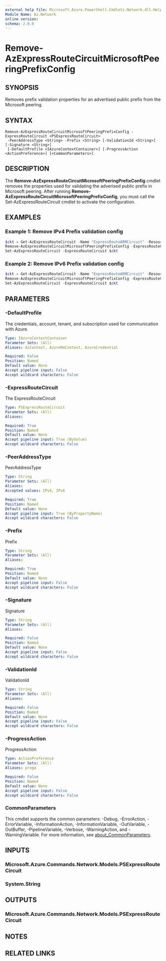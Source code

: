 ```yaml
---
external help file: Microsoft.Azure.PowerShell.Cmdlets.Network.dll-Help.xml
Module Name: Az.Network
online version:
schema: 2.0.0
---
```


# Remove-AzExpressRouteCircuitMicrosoftPeeringPrefixConfig

## SYNOPSIS
Removes prefix validation properties for an advertised public prefix from the Microsoft peering.

## SYNTAX

```
Remove-AzExpressRouteCircuitMicrosoftPeeringPrefixConfig -ExpressRouteCircuit <PSExpressRouteCircuit>
 -PeerAddressType <String> -Prefix <String> [-ValidationId <String>] [-Signature <String>]
 [-DefaultProfile <IAzureContextContainer>] [-ProgressAction <ActionPreference>] [<CommonParameters>]
```

## DESCRIPTION
The **Remove-AzExpressRouteCircuitMicrosoftPeeringPrefixConfig** cmdlet removes the properties used for validating
the adverised public prefix in Microsoft peering. After running **Remove-AzExpressRouteCircuitMicrosoftPeeringPrefixConfig**, 
you must call the Set-AzExpressRouteCircuit cmdlet to activate the configuration.

## EXAMPLES

### Example 1: Remove IPv4 Prefix validation config
```powershell
$ckt = Get-AzExpressRouteCircuit -Name "ExpressRouteARMCircuit" -ResourceGroupName "ExpressRouteResourceGroup" 
Remove-AzExpressRouteCircuitMicrosoftPeeringPrefixConfig -ExpressRouteCircuit $ckt -PeerAddressType IPv4 -Prefix "123.1.0.0/24"
Set-AzExpressRouteCircuit -ExpressRouteCircuit $ckt
```

### Example 2: Remove IPv6 Prefix validation config
```powershell
$ckt = Get-AzExpressRouteCircuit -Name "ExpressRouteARMCircuit" -ResourceGroupName "ExpressRouteResourceGroup" 
Remove-AzExpressRouteCircuitMicrosoftPeeringPrefixConfig -ExpressRouteCircuit $ckt -PeerAddressType IPv6 -Prefix "123:1::0/64"
Set-AzExpressRouteCircuit -ExpressRouteCircuit $ckt
```

## PARAMETERS

### -DefaultProfile
The credentials, account, tenant, and subscription used for communication with Azure.

```yaml
Type: IAzureContextContainer
Parameter Sets: (All)
Aliases: AzContext, AzureRmContext, AzureCredential

Required: False
Position: Named
Default value: None
Accept pipeline input: False
Accept wildcard characters: False
```

### -ExpressRouteCircuit
The ExpressRouteCircuit

```yaml
Type: PSExpressRouteCircuit
Parameter Sets: (All)
Aliases:

Required: True
Position: Named
Default value: None
Accept pipeline input: True (ByValue)
Accept wildcard characters: False
```

### -PeerAddressType
PeerAddressType

```yaml
Type: String
Parameter Sets: (All)
Aliases:
Accepted values: IPv4, IPv6

Required: True
Position: Named
Default value: None
Accept pipeline input: True (ByPropertyName)
Accept wildcard characters: False
```

### -Prefix
Prefix

```yaml
Type: String
Parameter Sets: (All)
Aliases:

Required: True
Position: Named
Default value: None
Accept pipeline input: False
Accept wildcard characters: False
```

### -Signature
Signature

```yaml
Type: String
Parameter Sets: (All)
Aliases:

Required: False
Position: Named
Default value: None
Accept pipeline input: False
Accept wildcard characters: False
```

### -ValidationId
ValidationId

```yaml
Type: String
Parameter Sets: (All)
Aliases:

Required: False
Position: Named
Default value: None
Accept pipeline input: False
Accept wildcard characters: False
```

### -ProgressAction
ProgressAction

```yaml
Type: ActionPreference
Parameter Sets: (All)
Aliases: proga

Required: False
Position: Named
Default value: None
Accept pipeline input: False
Accept wildcard characters: False
```

### CommonParameters
This cmdlet supports the common parameters: -Debug, -ErrorAction, -ErrorVariable, -InformationAction, -InformationVariable, -OutVariable, -OutBuffer, -PipelineVariable, -Verbose, -WarningAction, and -WarningVariable. For more information, see [about_CommonParameters](http://go.microsoft.com/fwlink/?LinkID=113216).

## INPUTS

### Microsoft.Azure.Commands.Network.Models.PSExpressRouteCircuit

### System.String

## OUTPUTS

### Microsoft.Azure.Commands.Network.Models.PSExpressRouteCircuit

## NOTES

## RELATED LINKS
